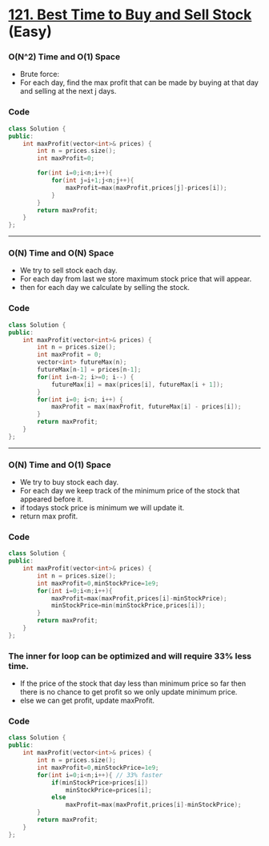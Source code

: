 # [121. Best Time to Buy and Sell Stock](https://leetcode.com/problems/best-time-to-buy-and-sell-stock/) (Easy)

### O(N^2) Time and O(1) Space

-   Brute force:
-   For each day, find the max profit that can be made by buying at that day and selling at the next j days.

### Code

```cpp
class Solution {
public:
    int maxProfit(vector<int>& prices) {
        int n = prices.size();
        int maxProfit=0;

        for(int i=0;i<n;i++){
            for(int j=i+1;j<n;j++){
                maxProfit=max(maxProfit,prices[j]-prices[i]);
            }
        }
        return maxProfit;
    }
};
```

---

### O(N) Time and O(N) Space

-   We try to sell stock each day.
-   For each day from last we store maximum stock price that will appear.
-   then for each day we calculate by selling the stock.

### Code

```cpp
class Solution {
public:
    int maxProfit(vector<int>& prices) {
        int n = prices.size();
        int maxProfit = 0;
        vector<int> futureMax(n);
        futureMax[n-1] = prices[n-1];
        for(int i=n-2; i>=0; i--) {
            futureMax[i] = max(prices[i], futureMax[i + 1]);
        }
        for(int i=0; i<n; i++) {
            maxProfit = max(maxProfit, futureMax[i] - prices[i]);
        }
        return maxProfit;
    }
};
```

---

### O(N) Time and O(1) Space

-   We try to buy stock each day.
-   For each day we keep track of the minimum price of the stock that appeared before it.
-   if todays stock price is minimum we will update it.
-   return max profit.

### Code

```cpp
class Solution {
public:
    int maxProfit(vector<int>& prices) {
        int n = prices.size();
        int maxProfit=0,minStockPrice=1e9;
        for(int i=0;i<n;i++){
            maxProfit=max(maxProfit,prices[i]-minStockPrice);
            minStockPrice=min(minStockPrice,prices[i]);
        }
        return maxProfit;
    }
};
```

### The inner for loop can be optimized and will require 33% less time.

-   If the price of the stock that day less than minimum price so far then there is no chance to get profit so we only update minimum price.
-   else we can get profit, update maxProfit.

### Code

```cpp
class Solution {
public:
    int maxProfit(vector<int>& prices) {
        int n = prices.size();
        int maxProfit=0,minStockPrice=1e9;
        for(int i=0;i<n;i++){ // 33% faster
            if(minStockPrice>prices[i])
                minStockPrice=prices[i];
            else
                maxProfit=max(maxProfit,prices[i]-minStockPrice);
        }
        return maxProfit;
    }
};
```
